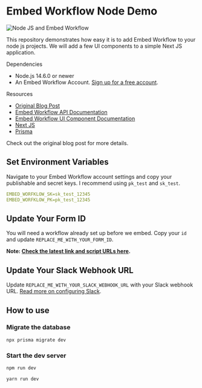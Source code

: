 # Embed Workflow Node Demo

![](https://blog.embedworkflow.com/assets/node-js-demo/integrate-with-node-js.png "Node JS and Embed Workflow")

This repository demonstrates how easy it is to add Embed Workflow to your node js projects. We will add a few UI components to a simple Next JS application.

Dependencies
- Node.js 14.6.0 or newer
- An Embed Workflow Account. [Sign up for a free account](https://embedworkflow.com/a/users/sign_up).

Resources
- [Original Blog Post](https://embedworkflow.com/posts/node-js-demo/)
- [Embed Workflow API Documentation](https://api-docs.embedworkflow.com)
- [Embed Workflow UI Component Documentation](https://ui-docs.embedworkflow.com)
- [Next JS](https://nextjs.org/docs/)
- [Prisma](https://www.prisma.io/docs)

Check out the original blog post for more details.

## Set Environment Variables

Navigate to your Embed Workflow account settings and copy your publishable and secret keys. I recommend using `pk_test` and `sk_test`.

```yml
EMBED_WORFKLOW_SK=sk_test_12345
EMBED_WORFKLOW_PK=pk_test_12345
```

## Update Your Form ID

You will need a workflow already set up before we embed. Copy your `id` and update `REPLACE_ME_WITH_YOUR_FORM_ID`.

**Note: [Check the latest link and script URLs here](https://embedworkflow.com/ui-version).**

## Update Your Slack Webhook URL

Update `REPLACE_ME_WITH_YOUR_SLACK_WEBHOOK_URL` with your Slack webhook URL. [Read more on configuring Slack](https://blog.embedworkflow.com/posts/integrate-with-slack/).


## How to use

### Migrate the database

```bash
npx prisma migrate dev
```

### Start the dev server

```bash
npm run dev
```

```bash
yarn run dev
```
